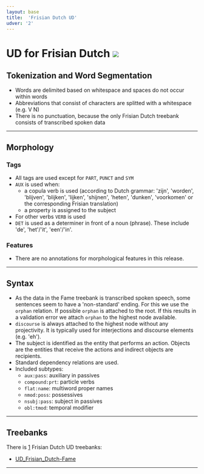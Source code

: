 ```yaml
---
layout: base
title:  'Frisian Dutch UD'
udver: '2'
---
```


# UD for Frisian Dutch <span class="flagspan"><img class="flag" src="../../flags/svg/NL-FR.svg" /></span>

## Tokenization and Word Segmentation

* Words are delimited based on whitespace and spaces do not occur within words
* Abbreviations that consist of characters are splitted with a whitespace (e.g. V N)
* There is no punctuation, because the only Frisian Dutch treebank consists of transcribed spoken data

---

## Morphology

### Tags

* All tags are used except for `PART`, `PUNCT` and `SYM`
* `AUX` is used when:
  * a copula verb is used (according to Dutch grammar: 'zijn', 'worden', 'blijven', 'blijken', 'lijken', 'shijnen', 'heten', 'dunken', 'voorkomen' or the corresponding Frisian translation)
  * a property is assigned to the subject
* For other verbs `VERB` is used
* `DET` is used as a determiner in front of a noun (phrase). These include 'de', 'het'/'it', 'een'/'in'. 

### Features
* There are no annotations for morphological features in this release.

---

## Syntax

* As the data in the Fame treebank is transcribed spoken speech, some sentences seem to have a 'non-standard' ending. For this we use the `orphan` relation. If possible `orphan` is attached to the root. If this results in a validation error we attach `orphan` to the highest node available.
* `discourse` is always attached to the highest node without any projectivity. It is typically used for interjections and discourse elements (e.g. 'eh').
* The subject is identified as the entity that performs an action. Objects are the entities that receive the actions and indirect objects are recipients.
* Standard dependency relations are used.
* Included subtypes:
  * `aux:pass`: auxiliary in passives
  * `compound:prt`: particle verbs
  * `flat:name`: multiword proper names
  * `nmod:poss`: possessives
  * `nsubj:pass`: subject in passives
  * `obl:tmod`: temporal modifier


---

## Treebanks

There is [1](../treebanks/qfn-comparison.html) Frisian Dutch UD treebanks:

  * [UD_Frisian_Dutch-Fame](../treebanks/qfn_a/index.html)


---

